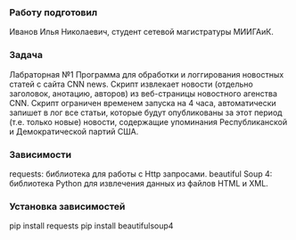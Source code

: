 ### Работу подготовил
Иванов Илья Николаевич, студент сетевой магистратуры МИИГАиК.

### Задача

Лабраторная №1
Программа для обработки и логгирования новостных статей с сайта CNN news. 
Cкрипт извлекает новости (отдельно заголовок, анотацию, авторов) из веб-страницы новостного агенства CNN. 
Скрипт ограничен временем запуска на 4 часа, автоматически запишет в лог все статьи, которые будут опубликованы за этот период (т.е. только новые) новости, содержащие упоминания Республиканской и Демократической партий США.


### Зависимости

requests: библиотека для работы с Http запросами.
beautiful Soup 4: библиотека Python для извлечения данных из файлов HTML и XML.

### Установка зависимостей

pip install requests 
pip install beautifulsoup4
